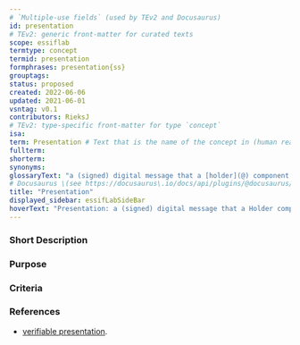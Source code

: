 ```yaml
---
# `Multiple-use fields` (used by TEv2 and Docusaurus)
id: presentation
# TEv2: generic front-matter for curated texts
scope: essiflab
termtype: concept
termid: presentation
formphrases: presentation{ss}
grouptags:
status: proposed
created: 2022-06-06
updated: 2021-06-01
vsntag: v0.1
contributors: RieksJ
# TEv2: type-specific front-matter for type `concept`
isa:
term: Presentation # Text that is the name of the concept in (human readable) texts.
fullterm:
shorterm:
synonyms:
glossaryText: "a (signed) digital message that a [holder](@) component may send to a [verifier](@) component that contains data derived from one or more [verifiable](@) [credentials](@) (that (a [colleague](@) component of) the [holder](@) component has received from [issuer](@) components of one or more [parties](@)), as a response to a specific [presentation request](@) of a [Verifier](@) component."
# Docusaurus \(see https://docusaurus\.io/docs/api/plugins/@docusaurus/plugin-content-docs#markdown-front-matter\):
title: "Presentation"
displayed_sidebar: essifLabSideBar
hoverText: "Presentation: a (signed) digital message that a Holder component may send to a Verifier component that contains data derived from one or more Verifiable Credentials (that (a Colleague component of) the Holder component has received from Issuer components of one or more Parties), as a response to a specific Presentation Request of a Verifier component."
---
```


### Short Description

### Purpose

### Criteria


### References
- [verifiable presentation](https://www.w3.org/TR/vc-data-model/#dfn-verifiable-presentations).